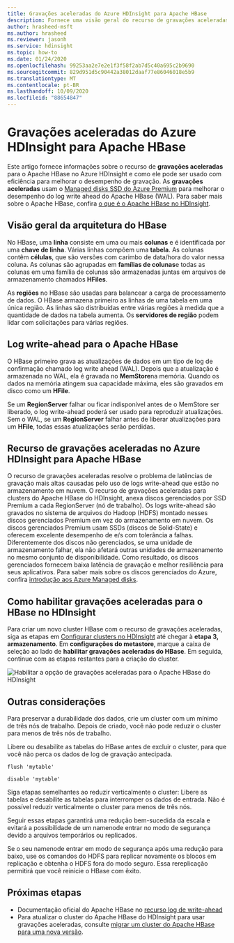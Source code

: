 ```yaml
---
title: Gravações aceleradas do Azure HDInsight para Apache HBase
description: Fornece uma visão geral do recurso de gravações aceleradas do Azure HDInsight, que usa o Premium Managed disks para melhorar o desempenho do log write ahead do Apache HBase.
author: hrasheed-msft
ms.author: hrasheed
ms.reviewer: jasonh
ms.service: hdinsight
ms.topic: how-to
ms.date: 01/24/2020
ms.openlocfilehash: 99253aa2e7e2e1f3f58f2ab7d5c40a695c2b9690
ms.sourcegitcommit: 829d951d5c90442a38012daaf77e86046018e5b9
ms.translationtype: MT
ms.contentlocale: pt-BR
ms.lasthandoff: 10/09/2020
ms.locfileid: "88654847"
---
```

# <a name="azure-hdinsight-accelerated-writes-for-apache-hbase"></a>Gravações aceleradas do Azure HDInsight para Apache HBase

Este artigo fornece informações sobre o recurso de **gravações aceleradas** para o Apache HBase no Azure HDInsight e como ele pode ser usado com eficiência para melhorar o desempenho de gravação. As **gravações aceleradas** usam o [Managed disks SSD do Azure Premium](../../virtual-machines/disks-types.md#premium-ssd) para melhorar o desempenho do log write ahead do Apache HBase (WAL). Para saber mais sobre o Apache HBase, confira [o que é o Apache HBase no HDInsight](apache-hbase-overview.md).

## <a name="overview-of-hbase-architecture"></a>Visão geral da arquitetura do HBase

No HBase, uma **linha** consiste em uma ou mais **colunas** e é identificada por uma **chave de linha**. Várias linhas compõem uma **tabela**. As colunas contêm **células**, que são versões com carimbo de data/hora do valor nessa coluna. As colunas são agrupadas em **famílias de colunas**e todas as colunas em uma família de colunas são armazenadas juntas em arquivos de armazenamento chamados **HFiles**.

As **regiões** no HBase são usadas para balancear a carga de processamento de dados. O HBase armazena primeiro as linhas de uma tabela em uma única região. As linhas são distribuídas entre várias regiões à medida que a quantidade de dados na tabela aumenta. Os **servidores de região** podem lidar com solicitações para várias regiões.

## <a name="write-ahead-log-for-apache-hbase"></a>Log write-ahead para o Apache HBase

O HBase primeiro grava as atualizações de dados em um tipo de log de confirmação chamado log write ahead (WAL). Depois que a atualização é armazenada no WAL, ela é gravada no **MemStore**na memória. Quando os dados na memória atingem sua capacidade máxima, eles são gravados em disco como um **HFile**.

Se um **RegionServer** falhar ou ficar indisponível antes de o MemStore ser liberado, o log write-ahead poderá ser usado para reproduzir atualizações. Sem o WAL, se um **RegionServer** falhar antes de liberar atualizações para um **HFile**, todas essas atualizações serão perdidas.

## <a name="accelerated-writes-feature-in-azure-hdinsight-for-apache-hbase"></a>Recurso de gravações aceleradas no Azure HDInsight para Apache HBase

O recurso de gravações aceleradas resolve o problema de latências de gravação mais altas causadas pelo uso de logs write-ahead que estão no armazenamento em nuvem.  O recurso de gravações aceleradas para clusters do Apache HBase do HDInsight, anexa discos gerenciados por SSD Premium a cada RegionServer (nó de trabalho). Os logs write-ahead são gravados no sistema de arquivos do Hadoop (HDFS) montado nesses discos gerenciados Premium em vez do armazenamento em nuvem.  Os discos gerenciados Premium usam SSDs (discos de Solid-State) e oferecem excelente desempenho de e/s com tolerância a falhas.  Diferentemente dos discos não gerenciados, se uma unidade de armazenamento falhar, ela não afetará outras unidades de armazenamento no mesmo conjunto de disponibilidade.  Como resultado, os discos gerenciados fornecem baixa latência de gravação e melhor resiliência para seus aplicativos. Para saber mais sobre os discos gerenciados do Azure, confira [introdução aos Azure Managed disks](../../virtual-machines/managed-disks-overview.md).

## <a name="how-to-enable-accelerated-writes-for-hbase-in-hdinsight"></a>Como habilitar gravações aceleradas para o HBase no HDInsight

Para criar um novo cluster HBase com o recurso de gravações aceleradas, siga as etapas em [Configurar clusters no HDInsight](../hdinsight-hadoop-provision-linux-clusters.md) até chegar à **etapa 3, armazenamento**. Em **configurações do metastore**, marque a caixa de seleção ao lado de **habilitar gravações aceleradas do HBase**. Em seguida, continue com as etapas restantes para a criação do cluster.

![Habilitar a opção de gravações aceleradas para o Apache HBase do HDInsight](./media/apache-hbase-accelerated-writes/azure-portal-cluster-storage-hbase.png)

## <a name="other-considerations"></a>Outras considerações

Para preservar a durabilidade dos dados, crie um cluster com um mínimo de três nós de trabalho. Depois de criado, você não pode reduzir o cluster para menos de três nós de trabalho.

Libere ou desabilite as tabelas do HBase antes de excluir o cluster, para que você não perca os dados de log de gravação antecipada.

```
flush 'mytable'
```

```
disable 'mytable'
```

Siga etapas semelhantes ao reduzir verticalmente o cluster: Libere as tabelas e desabilite as tabelas para interromper os dados de entrada. Não é possível reduzir verticalmente o cluster para menos de três nós.

Seguir essas etapas garantirá uma redução bem-sucedida da escala e evitará a possibilidade de um namenode entrar no modo de segurança devido a arquivos temporários ou replicados.

Se o seu namenode entrar em modo de segurança após uma redução para baixo, use os comandos do HDFS para replicar novamente os blocos em replicação e obtenha o HDFS fora do modo seguro. Essa rereplicação permitirá que você reinicie o HBase com êxito.

## <a name="next-steps"></a>Próximas etapas

* Documentação oficial do Apache HBase no [recurso log de write-ahead](https://hbase.apache.org/book.html#wal)
* Para atualizar o cluster do Apache HBase do HDInsight para usar gravações aceleradas, consulte [migrar um cluster do Apache HBase para uma nova versão](apache-hbase-migrate-new-version.md).
